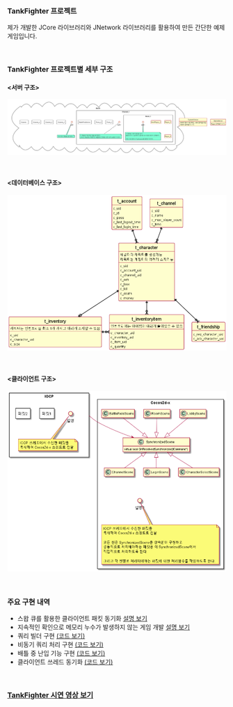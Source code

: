 ### TankFighter 프로젝트
제가 개발한 JCore 라이브러리와 JNetwork 라이브러리를 활용하여
만든 간단한 예제 게임입니다.

<br>

### TankFighter 프로젝트별 세부 구조

#### <서버 구조>
![서버 구조](Images/TankFighter/ServerStructure.png)

<br>

#### <데이터베이스 구조>
![데이터베이스 구조](Images/TankFighter/DatabaseStructure.png)

<br>

#### <클라이언트 구조>
![클라이언트 구조](Images/TankFighter/ClientStructure.png)

<br>

### 주요 구현 내역
 - 스왑 큐를 활용한 클라이언트 패킷 동기화 [설명 보기](./project_tankfighter-explain-swap-queue.md)
 - 지속적인 확인으로 메모리 누수가 발생하지 않는 게임 개발 [설명 보기](./)
 - 쿼리 빌더 구현 [(코드 보기)](../Projects/TankFighter-Server/Sources/TF/Database/MysqlStatementBuilder.h)
 - 비동기 쿼리 처리 구현 [(코드 보기)](../Projects/TankFighter-Server/Sources/TF/Database/MysqlQueryFuture.h)
 - 배틀 중 난입 기능 구현 [(코드 보기)](../Projects/TankFighter-Server/Sources/TF/Worker/BattleFieldWorker.cpp)  
 - 클라이언트 쓰레드 동기화 [(코드 보기)](../Projects/TankFighter-Client/Classes/TF/Network/GameClientEventListener.cpp)

<br>

### [TankFighter 시연 영상 보기](https://youtu.be/2aqGhMcjXNk)
